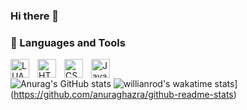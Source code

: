 ### Hi there 👋

### 🧰 Languages and Tools


<img align="left" alt="LUA" width="30px" style="padding-right:10px;" src="[https://cdn.jsdelivr.net/gh/devicons/devicon/icons/html5/lua-plain.svg](https://upload.wikimedia.org/wikipedia/commons/c/cf/Lua-Logo.svg)" />
<img align="left" alt="HTML" width="30px" style="padding-right:10px;" src="https://cdn.jsdelivr.net/gh/devicons/devicon/icons/html5/html5-plain.svg" />
<img align="left" alt="CSS" width="30px" style="padding-right:10px;" src="https://cdn.jsdelivr.net/gh/devicons/devicon/icons/css3/css3-plain.svg" />
<img align="left" alt="JavaScript" width="30px" style="padding-right:10px;" src="https://cdn.jsdelivr.net/gh/devicons/devicon/icons/javascript/javascript-plain.svg" />
<br />

![Anurag's GitHub stats](https://github-readme-stats.vercel.app/api?username=tupe22&show_icons=true&theme=radical)
![willianrod's wakatime stats](https://github-readme-stats.vercel.app/api/wakatime?username=tupe22)](https://github.com/anuraghazra/github-readme-stats)
